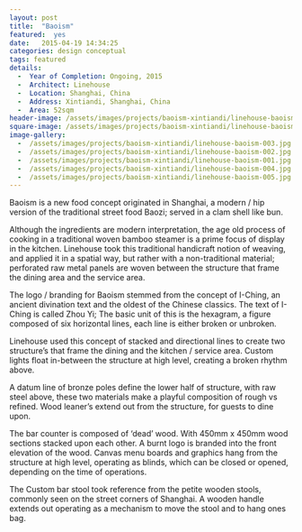 ```yaml
---
layout: post
title:  "Baoism"
featured:  yes
date:   2015-04-19 14:34:25
categories: design conceptual
tags: featured
details:
  -  Year of Completion: Ongoing, 2015
  -  Architect: Linehouse
  -  Location: Shanghai, China
  -  Address: Xintiandi, Shanghai, China
  -  Area: 52sqm
header-image: /assets/images/projects/baoism-xintiandi/linehouse-baoism-003.jpg
square-image: /assets/images/projects/baoism-xintiandi/linehouse-baoism-square.jpg
image-gallery:
  -  /assets/images/projects/baoism-xintiandi/linehouse-baoism-003.jpg
  -  /assets/images/projects/baoism-xintiandi/linehouse-baoism-002.jpg
  -  /assets/images/projects/baoism-xintiandi/linehouse-baoism-001.jpg
  -  /assets/images/projects/baoism-xintiandi/linehouse-baoism-004.jpg
  -  /assets/images/projects/baoism-xintiandi/linehouse-baoism-005.jpg
---
```

Baoism is a new food concept originated in Shanghai, a modern / hip version of the traditional street food Baozi; served in a clam shell like bun.

Although the ingredients are modern interpretation, the age old process of cooking in a traditional woven bamboo steamer is a prime focus of display in the kitchen. Linehouse took this traditional handicraft notion of weaving, and applied it in a spatial way, but rather with a non-traditional material; perforated raw metal panels are woven between the structure that frame the dining area and the service area.

The logo / branding for Baoism stemmed from the concept of I-Ching, an ancient divination text and the oldest of the Chinese classics.  The text of I-Ching is called Zhou Yi; The basic unit of this is the hexagram, a figure composed of six horizontal lines, each line is either broken or unbroken.

Linehouse used this concept of stacked and directional lines to create two structure’s that frame the dining and the kitchen / service area.  Custom lights float in-between the structure at high level, creating a broken rhythm above.

A datum line of bronze poles define the lower half of structure, with raw steel above, these two materials make a playful composition of rough vs refined. Wood leaner’s extend out from the structure, for guests to dine upon.

The bar counter is composed of ‘dead’ wood. With 450mm x 450mm wood sections stacked upon each other. A burnt logo is branded into the front elevation of the wood. Canvas menu boards and graphics hang from the structure at high level, operating as blinds, which can be closed or opened, depending on the time of operations.

The Custom bar stool took reference from the petite wooden stools, commonly seen on the street corners of Shanghai.  A wooden handle extends out operating as a mechanism to move the stool and to hang ones bag. 